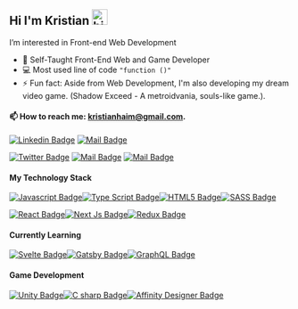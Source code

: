 ## Hi I'm Kristian <img src="https://user-images.githubusercontent.com/1303154/88677602-1635ba80-d120-11ea-84d8-d263ba5fc3c0.gif" width="28px" alt="hi">

 I’m interested in Front-end Web Development


- 🔭 Self-Taught Front-End Web and Game Developer
- :computer: Most used line of code `"function ()"`
- ⚡ Fun fact: Aside from Web Development, 
 I'm also developing my dream video game.
  (Shadow Exceed - A metroidvania, souls-like game.).
#### :mailbox: How to reach me: kristianhaim@gmail.com.
[![Linkedin Badge](https://img.shields.io/badge/-Kristian_Haim-0e76a8?style=flat&labelColor=0e76a8&logo=linkedin&logoColor=white)](https://www.linkedin.com/in/kristian-haim-aa6b931ab/)   [![Mail Badge](https://img.shields.io/badge/-Kristian_Haim-c0392b?style=flat&labelColor=c0392b&logo=gmail&logoColor=white)](mailto:kristianhaim@gmail.com) 

  
   [![Twitter Badge](https://img.shields.io/badge/-@Kianhaim-1ca0f1?style=flat&labelColor=1ca0f1&logo=twitter&logoColor=white&link=https://twitter.com/KianHaim)](https://twitter.com/KianHaim)   [![Mail Badge](https://img.shields.io/badge/-KianHaim-e74c3c?style=flat&labelColor=e74c3c&logo=youtube&logoColor=white)](https://www.youtube.com/channel/UCuzPNGQ0kqBTMyR9BbUE2GQ)  [![Mail Badge](https://img.shields.io/badge/-@kianhaim-e84393?style=flat&labelColor=e84393&logo=instagram&logoColor=white)](https://instagram.com/kianhaim) 

#### My Technology Stack

<!-- TODO: Make technologies links takes you to repositories -->

[![Javascript Badge](https://img.shields.io/badge/-Java_script-F0DB4F?style=for-the-badge&labelColor=black&logo=javascript&logoColor=F0DB4F)](#)[![Type Script Badge](https://img.shields.io/badge/-Typescript-3178C6?style=for-the-badge&labelColor=black&logo=typescript&logoColor=3178C6)](#)[![HTML5 Badge](https://img.shields.io/badge/-HTML5-E34F26?style=for-the-badge&labelColor=black&logo=html5&logoColor=E34F26)](#)[![SASS Badge](https://img.shields.io/badge/-Sass-CC6699?style=for-the-badge&labelColor=black&logo=sass&logoColor=CC6699)](#)
  
[![React Badge](https://img.shields.io/badge/-React_JS-61DBFB?style=for-the-badge&labelColor=black&logo=react&logoColor=61DBFB)](#)[![Next Js Badge](https://img.shields.io/badge/-Next_js-000000?style=for-the-badge&labelColor=black&logo=nextdotjs&logoColor=FFFFFF)](#)[![Redux Badge](https://img.shields.io/badge/-Redux-764ABC?style=for-the-badge&labelColor=black&logo=Redux&logoColor=764ABC)](#)
 
  
 
  #### Currently Learning
  [![Svelte Badge](https://img.shields.io/badge/-Svelte-c0392b?style=for-the-badge&labelColor=black&logo=svelte&logoColor=FF3E00)](#)[![Gatsby Badge](https://img.shields.io/badge/-Gatsby-663399?style=for-the-badge&labelColor=black&logo=gatsby&logoColor=663399)](#)[![GraphQL Badge](https://img.shields.io/badge/-GraphQl-e535ab?style=for-the-badge&labelColor=black&logo=graphql&logoColor=e535ab)](#)  
  
 #### Game Development
 [![Unity Badge](https://img.shields.io/badge/-Unity-FFFFFF?style=for-the-badge&labelColor=black&logo=unity&logoColor=FFFFFF)](#)[![C sharp Badge](https://img.shields.io/badge/-C_Sharp-239120?style=for-the-badge&labelColor=black&logo=csharp&logoColor=239120)](#)[![Affinity Designer Badge](https://img.shields.io/badge/-Affinity_Designer-1B72BE?style=for-the-badge&labelColor=black&logo=affinitydesigner&logoColor=1B72BE)](#)


